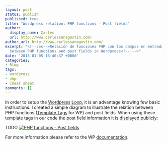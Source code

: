 ```yaml
---
layout: post
status: publish
published: true
title: "Wordpress relation: PHP functions - Post fields"
author:
  display_name: Carles
  url: http://www.carlessanagustin.com/
author_url: http://www.carlessanagustin.com/
excerpt: "<!--:es-->Relación de funciones PHP con los campos en entradas de Wordpress<!--:--><!--:en-->Relation
  between PHP functions and post fields in Wordpress<!--:-->"
date: '2013-01-05 16:40:37 +0000'
categories:
- Blog
tags:
- wordpress
- php
- cheat sheet
comments: []
---
```

In order to setup the [Wordpress](http://wordpress.org/ "Wordpress") [Loop](http://codex.wordpress.org/The_Loop "The Loop"), it is an advantage knowing few basic instructions. I created a simple diagram to illustrate the relation between PHP functions ([Template Tags](http://codex.wordpress.org/Template_Tags/ "Template Tags") for WP) and post fields. When using these template tags in our code the post field information it is [displayed](http://codex.wordpress.org/Writing_Posts "Writing posts") publicly:

TODO
[![PHP functions - Post fields](/images/posts/post-relation-300x200.png)](/images/posts/post-relation.png)

For more information please refer to the WP [documentation](http://codex.wordpress.org/ "Manual WP").
